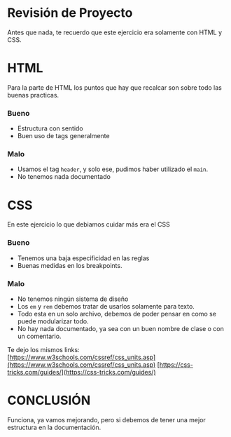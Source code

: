 # Revisión de Proyecto 

Antes que nada, te recuerdo que este ejercicio era solamente con HTML y CSS.

# HTML

Para la parte de HTML los puntos que hay que recalcar son sobre todo las buenas practicas.

###  Bueno

- Estructura con sentido 
- Buen uso de tags generalmente

### Malo

- Usamos el tag `header`, y solo ese, pudimos haber utilizado el `main`.
- No tenemos nada documentado


# CSS

En este ejercicio lo que debiamos cuidar más era el CSS

### Bueno

- Tenemos una baja especificidad en las reglas
- Buenas medidas en los breakpoints.

### Malo

- No tenemos ningún sistema de diseño
- Los `em` y `rem` debemos tratar de usarlos solamente para texto.
- Todo esta en un solo archivo, debemos de poder pensar en como se puede modularizar todo.
- No hay nada documentado, ya sea con un buen nombre de clase o con un comentario.

Te dejo los mismos links:
[https://www.w3schools.com/cssref/css_units.asp](https://www.w3schools.com/cssref/css_units.asp)
[https://css-tricks.com/guides/](https://css-tricks.com/guides/)

# CONCLUSIÓN

Funciona, ya vamos mejorando, pero si debemos de tener una mejor estructura en la documentación.
